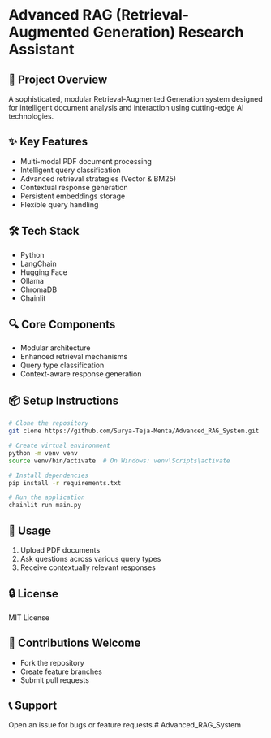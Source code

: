 # Advanced RAG (Retrieval-Augmented Generation) Research Assistant

## 🚀 Project Overview
A sophisticated, modular Retrieval-Augmented Generation system designed for intelligent document analysis and interaction using cutting-edge AI technologies.

## ✨ Key Features
- Multi-modal PDF document processing
- Intelligent query classification
- Advanced retrieval strategies (Vector & BM25)
- Contextual response generation
- Persistent embeddings storage
- Flexible query handling

## 🛠 Tech Stack
- Python
- LangChain
- Hugging Face
- Ollama
- ChromaDB
- Chainlit

## 🔍 Core Components
- Modular architecture
- Enhanced retrieval mechanisms
- Query type classification
- Context-aware response generation

## 📦 Setup Instructions
```bash
# Clone the repository
git clone https://github.com/Surya-Teja-Menta/Advanced_RAG_System.git

# Create virtual environment
python -m venv venv
source venv/bin/activate  # On Windows: venv\Scripts\activate

# Install dependencies
pip install -r requirements.txt

# Run the application
chainlit run main.py
```

## 🌟 Usage
1. Upload PDF documents
2. Ask questions across various query types
3. Receive contextually relevant responses

## 🔒 License
MIT License

## 🤝 Contributions Welcome
- Fork the repository
- Create feature branches
- Submit pull requests

## 📞 Support
Open an issue for bugs or feature requests.# Advanced_RAG_System
